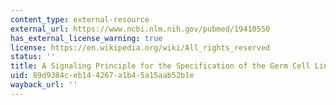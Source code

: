 ```yaml
---
content_type: external-resource
external_url: https://www.ncbi.nlm.nih.gov/pubmed/19410550
has_external_license_warning: true
license: https://en.wikipedia.org/wiki/All_rights_reserved
status: ''
title: A Signaling Principle for the Specification of the Germ Cell Lineage in Mice
uid: 89d9384c-eb14-4267-a1b4-5a15aab52b1e
wayback_url: ''
---
```

